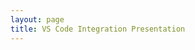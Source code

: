 ```yaml
---
layout: page
title: VS Code Integration Presentation
---
```


<ClientOnly>
  <RevealPresentation />
</ClientOnly>

<script setup>
import { defineComponent, onMounted, ref } from 'vue'

const RevealPresentation = defineComponent({
  name: 'RevealPresentation',
  setup() {
    const isReady = ref(false)
    
    onMounted(async () => {
      console.log('RevealPresentation mounted');
      
      // 动态导入Reveal.js
      try {
        const [revealCss, themeCss, RevealModule] = await Promise.all([
          import('reveal.js/dist/reveal.css'),
          import('reveal.js/dist/theme/white.css'),
          import('reveal.js/dist/reveal.esm.js')
        ]);
        
        console.log('Reveal.js assets loaded');
        
        setTimeout(() => {
          initializeReveal(RevealModule.default);
        }, 100);
        
      } catch (error) {
        console.error('Error loading Reveal.js:', error);
      }
    });
    
    function initializeReveal(Reveal) {
      const revealElement = document.querySelector('.reveal-container .reveal');
      console.log('Initializing Reveal with element:', revealElement);
      
      if (!revealElement) {
        console.error('Reveal element not found');
        return;
      }
      
      try {
        const deck = new Reveal(revealElement, {
          hash: true,
          controls: true,
          progress: true,
          center: true,
          transition: 'slide'
        });
        
        deck.initialize({
          width: 1200,
          height: 700,
          margin: 0.1,
          minScale: 0.2,
          maxScale: 2.0
        }).then(() => {
          console.log('Reveal.js initialized successfully');
          console.log('Total slides:', deck.getTotalSlides());
          isReady.value = true;
        }).catch((error) => {
          console.error('Error initializing Reveal.js:', error);
        });
      } catch (error) {
        console.error('Error creating Reveal instance:', error);
      }
    }
    
    return () => {
      return h('div', { 
        class: 'reveal-container',
        style: { 
          position: 'fixed',
          top: 0,
          left: 0,
          width: '100vw',
          height: '100vh',
          zIndex: 1000,
          backgroundColor: '#fff'
        }
      }, [
        h('div', { class: 'reveal' }, [
          h('div', { class: 'slides' }, [
            h('section', [
              h('h1', 'VS Code Integration'),
              h('p', 'Using VS Code as the Main Editor for Vibe Coding')
            ]),
            h('section', [
              h('h2', 'Why VS Code?'),
              h('p', 'VS Code is a powerful and extensible editor')
            ]),
            h('section', [
              h('h2', 'Installation'),
              h('p', 'Installing VS Code and essential plugins')
            ]),
            h('section', [
              h('h2', 'Frontend Setup'),
              h('p', 'Frontend and web development configuration')
            ]),
            h('section', [
              h('h2', 'Go Setup'),
              h('p', 'Go development environment')
            ]),
            h('section', [
              h('h2', 'Java Setup'),
              h('p', 'Java development environment')
            ]),
            h('section', [
              h('h2', 'Python Setup'),
              h('p', 'Python development environment')
            ]),
            h('section', [
              h('h2', 'MCP Setup'),
              h('p', 'Model Context Protocol configuration')
            ])
          ])
        ])
      ]);
    };
  }
});

// 导入h函数
import { h } from 'vue'
</script>
